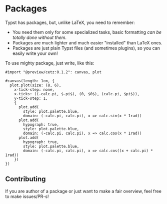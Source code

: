 # Packages

Typst has packages, but, unlike LaTeX, you need to remember:

- You need them only for some specialized tasks, basic formatting _can be totally done without them_.
- Packages are much lighter and much easier "installed" than LaTeX ones.
- Packages are just plain Typst files (and sometimes plugins), so you can easily write your own!

To use mighty package, just write, like this:

```
#import "@preview/cetz:0.1.2": canvas, plot

#canvas(length: 1cm, {
  plot.plot(size: (8, 6),
    x-tick-step: none,
    x-ticks: ((-calc.pi, $-pi$), (0, $0$), (calc.pi, $pi$)),
    y-tick-step: 1,
    {
      plot.add(
        style: plot.palette.blue,
        domain: (-calc.pi, calc.pi), x => calc.sin(x * 1rad))
      plot.add(
        hypograph: true,
        style: plot.palette.blue,
        domain: (-calc.pi, calc.pi), x => calc.cos(x * 1rad))
      plot.add(
        hypograph: true,
        style: plot.palette.blue,
        domain: (-calc.pi, calc.pi), x => calc.cos((x + calc.pi) * 1rad))
    })
})
```

## Contributing

If you are author of a package or just want to make a fair overview,
feel free to make issues/PR-s!